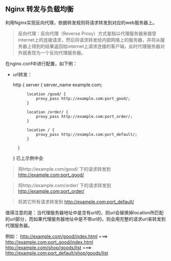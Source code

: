 Nginx 转发与负载均衡
---------

利用Nginx实现反向代理，依据转发规则将请求转发到对应的web服务器上。

> 反向代理：反向代理（Reverse Proxy）方式是指以代理服务器来接受internet上的连接请求，然后将请求转发给内部网络上的服务器，并将从服务器上得到的结果返回给internet上请求连接的客户端，此时代理服务器对外就表现为一个反向代理服务器。

在nginx.conf中进行配置，如下例：

* url转发：


    http {
        server {
            server_name example.com;
    
            location /good/ {
                proxy_pass http://example.com:port_good/;
            }
    
            location /order/ {
                proxy_pass http://example.com:port_order/;
            }
    
            location / {
                proxy_pass http://example.com:port_default/;
            }
            
        }
    }
已上示例中会
> 将http://example.com/good/ 下的请求转发到 http://example.com:port_good/

> 将http://example.com/order/ 下的请求转发到 http://example.com:port_order/

> 将其它所有请求转发到 http://example.com:port_default/

值得注意的是：当代理服务器地址中是含有url的，则url会替换掉location所匹配的url部分，而如果代理服务器地址中是不带url的，则会用完整的请求url来转发到代理服务器。

例如：
http://example.com/good/index.html   ===>   http://example.com:port_good/index.html
http://example.com/shop/goods/list   ===>   http://example.com:port_default/shop/goods/list